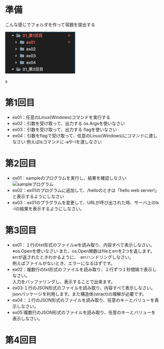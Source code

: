 # 準備
こんな感じでフォルダを作って宿題を提出する

![](/images/2018-11-19-20-29-53.png)

s
# 第1回目
- ex01：任意のLinux(Windows)コマンドを実行する
- ex02：引数を受け取って、出力する os.Argsを使いなさい
- ex03：引数を受け取って、出力する flagを使いなさい
- ex04：引数をflagで受け取って、任意のLinux(Windows)にコマンドに渡しなさい
例えばlsコマンドに-aや-lを渡しなさい

# 第2回目
- ex01：sampleのプログラムを実行し、結果を確認しなさい   
![sampleプログラム](/sample/sample001)
- ex02：ex01のプログラムに追加して、/helloのときは「hello web server!」と表示するようにしなさい
- ex03：ex01のプラグラムを変更して、URLが呼び出された時、サーバ上のls -lの結果を表示するようにしなさい。

# 第3回目
- ex01：１行のtxt形式のファイルwを読み取り、内容すべて表示しなさい。   
※os.Openを使いなさい
また、os.Open関数はfileとerrを2つを返します。
errが返されたときわかるように、　errハンドリングしなさい。   
例えばファイルがないとき、エラーになるはずです。
- ex02：複数行のtxt形式のファイルを読み取り、１行ずつ１秒間隔で表示しなさい。   
入力をバッファリングし、表示することで出来ます。   
- ex03:１行のJSON形式のファイルを読み取り、内容すべて表示しなさい。   
jsonパッケージを利用します。また構造体(stract)の理解が必要です。
- ex04：１行のJSON形式のファイルを読み取り、任意のキーとバリューを表示しなさい。   
- ex05:複数行のJSON形式のファイルを読み取り、任意のキーとバリューを表示しなさい。   



# 第4回目
